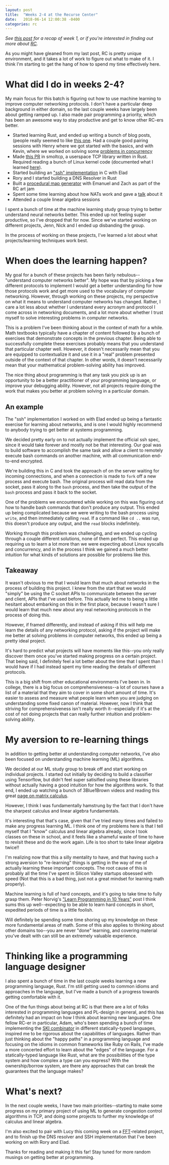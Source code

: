 ```yaml
---
layout: post
title:  "Weeks 2-4 at the Recurse Center"
date:   2018-06-14 12:00:38 -0400
categories: rc
---
```


_See [this post](http://squidarth.com/rc/2018/05/29/rc-week-1.html) for a recap of week 1,
or if you're interested in finding out more about [RC](https://recurse.com)._

As you might have gleaned from my last post, RC is pretty unique
environment, and it takes a lot of work to figure out what to make of it.
I think I'm starting to get the hang of how to spend my time effectively here.

# What did I do in weeks 2-4?

My main focus for this batch is figuring out how to use machine
learning to improve computer networking protocols. I don't have
a particular deep background in either domain, so the last couple
weeks have largely been about getting ramped up. I also made pair programming a priority,
which has been an awesome way to stay productive and get to know
other RC-ers better.

* Started learning Rust, and ended up writing a bunch of blog posts, (people really seemed to like [this one](http://www.squidarth.com/rc/rust/concurrency/2018/06/09/rust-threads-detach.html). Had a couple good pairing sessions with Henry where
we got started with the basics, and with Kevin, where we worked on solving some [problems in concurrency](https://github.com/data-pup/dining-philosophers)
* Made [this PR](https://github.com/m-labs/smoltcp/pull/234) in smoltcp, a userspace TCP library written in Rust. Required
reading a bunch of Linux kernel code (documented what I learned [here](https://github.com/m-labs/smoltcp/issues/83#issuecomment-396406078)).
* Started building an ["ssh" implementation](https://github.com/squidarth/LSSH) in C with Elad
* Rory and I started building a DNS Resolver in Rust
* Built a [procedural map generator](https://github.com/egeromin/FakeMaps) with Emanuel and Zach as part of the RC art jam
* Spent some time learning about how NATs work and gave a [talk](https://slides.com/sidshanker/deck#/) about it
* Attended a couple linear algebra sessions  

I spent a bunch of time at the machine learning study group trying
to better understand neural networks better. This
ended up not feeling super productive, so I've dropped that for now.
Since we've started working on different projects, Jenn, Nick and I
ended up disbanding the group.

In the process of working on these projects, I've learned
a lot about what projects/learning techniques work best.  

# When does the learning happen?

My goal for a bunch of these projects has been fairly
nebulous--"understand computer networks better". My hope
was that by picking a few different protocols to implement
I would get a better understanding for how those protocols
work and get more used to the vocabulary of computer
networking. However, through working on these projects,
my perspective on what it means to understand computer
networks has changed. Rather, I care a lot less about whether
I understand every acronym and protocol I come across in networking documents,
and a lot more about whether I trust myself to solve interesting
problems in computer networks.

This is a problem I've been thinking about in the context of math
for a while. Math textbooks typically have a chapter of content
followed by a bunch of exercises that demonstrate concepts in
the previous chapter. Being able to successfully complete these
exercises probably means that you understand that particular chapter
well. However, it doesn't necessarily mean that you are equipped
to contextualize it and use it in a "real" problem presented outside
of the context of that chapter. In other words, it doesn't necessarily
mean that your mathematical problem-solving ability has improved.

The nice thing about programming is that any task you pick up
is an opportunity to be a better practitioner of your programming
language, or improve your debugging ability. However, not all
projects require doing the work that makes you better
at problem solving in a particular domain.

## An example

The "ssh" implementation I worked on with Elad ended up
being a fantastic exercise for learning about networks,
and is one I would highly recommend to anybody trying
to get better at systems programming.

We decided pretty early on to not actually implement the
official ssh spec, since it would take forever and mostly
not be that interesting. Our goal was to build software
to accomplish the same task and allow a client to remotely
execute bash commands on another machine, with all communication end-to-end
encrypted.

We're building this in C and took the approach of on the server
waiting for incoming connections, and when a connection is made
to `fork` off a new process and execute bash. The original
process will read data from the socket, pass it along to the `bash` process,
and then take the output of the `bash` process and pass it back to the socket.

One of the problems we encountered while working on this was figuring out
how to handle bash commands that don't produce any output. This ended up being complicated because we
were writing to the bash process using `write`, and then immediately calling
`read`. If a command like `cd ..` was run, this doesn't produce any output,
and the `read` blocks indefinitely.

Working through this problem was challenging, and we ended up cycling
through a couple different solutions, none of them perfect.
This ended up requiring us to learn a lot more than we were expecting about
Linux syscalls and concurrency, and in the process I think we gained a much
better intuition for what kinds of solutions are possible for problems
like this. 

## Takeaway

It wasn't obvious to me that I would learn that much about networks
in the process of building this project. I knew from the start
that we would "simply" be using the C socket APIs to communicate
between the server and client, APIs that I've used before. This
actually led me to being a little hesitant about embarking
on this in the first place, because I wasn't sure I would learn
that much new about any real networking protocols in the process
of doing this.

However, if framed differently, and instead of asking if this will
help me learn the details of any networking protocol, asking if
the project will make me better at solving problems in computer
networks, this ended up being a pretty ideal project.

It's hard to predict what projects will have moments like this--you
only really discover them once you've started making progress on a
certain project. That being said, I definitely feel a lot better about
the time that I spent than I would have if I had instead spent my time
reading the details of different protocols. 

This is a big shift from other educational environments I've been in.
In college, there is a big focus on comprehensiveness--a lot of courses
have a list of a material that they aim to cover in some short amount of time.
It's easier to assess and measure what people learn when you are
judging on understanding some fixed canon of material. However, now I think
that striving for comprehensiveness isn't really worth it--especially if
it's at the cost of not doing projects that can really further intuition and
problem-solving ability.

# My aversion to re-learning things

In addition to getting better at understanding computer networks,
I've also been focused on understanding machine learning (ML) algorithms.

We decided at our ML study group to break off and start working on
individual projects. I started out initially by deciding to build
a classifier using Tensorflow, but didn't feel super satisified
using these libraries without actually having a good intuition for
how the algorithms work. To that end,
I ended up watching a bunch of 3Blue1Brown videos and reading
this great [page on matrix calculus](http://explained.ai/matrix-calculus/index.html).

However, I think I was fundamentally hamstrung by the fact that
I don't have the sharpest calculus and linear algebra fundamentals.

It's interesting that that's case, given that I've tried many times
and failed to make any progress learning ML. I think one of my problems
here is that I tell myself that I "know" calculus and linear algebra
already, since I took classes on these in school, and it feels like
a shameful waste of time to have to revisit these and do the work again.
Life is too short to take linear algebra twice!!

I'm realizing now that this a silly mentality to have, and
that having such a strong aversion to "re-learning" things is
getting in the way of me of actually learning these important concepts.
The root cause of this is probably all the time I've spent in Silicon Valley
startups obsessed with speed (Not that this
is a bad thing, just not a great mindset for learning math properly).

Machine learning is full of hard concepts,
and it's going to take time to fully grasp them. Peter Norvig's ["Learn Programming in 10 Years"](http://norvig.com/21-days.html)
post I think sums this up well--expecting to be able to learn
hard concepts in short, expedited periods of time is a little
foolish.

Will definitely be spending some time shoring up my knowledge
on these more fundamental areas of math. Some of this also
applies to thinking about other domains too--you are never
"done" learning, and covering material you've dealt with
can still be an extremely valuable experience.

# Thinking like a programming language designer

I also spent a bunch of time in the last couple weeks
learning a new programming language, Rust. I'm still
getting used to common idioms and approaches in the language,
but I've made a bunch of a progress towards getting comfortable
with it.

One of the fun things about being at RC is that there are a lot
of folks interested in programming languages and PL-design in general,
and this has definitely had an impact on how I think about learning
new languages. One fellow RC-er in particular, Adam, who's been
spending a bunch of time implementing the [SKI combinator](https://en.wikipedia.org/wiki/SKI_combinator_calculus)
in different statically-typed languages, inspired me to be rigorous
about the capabilities of languages. Rather than just thinking about the
"happy paths" in a programming language and focusing on the idioms in common frameworks
like Ruby on Rails, I've made a more concerted effort to learn
about the "edges" of the language. For a statically-typed language like Rust,
what are the possibilities of the type system and how complex a type can you express?
With the ownership/borrow system, are there any approaches that can break
the guarantees that the language makes?

# What's next?

In the next couple weeks, I have two main priorities--starting to make some progress
on my primary project of using ML to generate congestion control algorithms in TCP,
and doing some projects to further my knowledge of calculus and linear algebra.

I'm also excited to pair with Lucy this coming week on a [FFT](https://en.wikipedia.org/wiki/Fast_Fourier_transform)-related project, and to finish up the DNS resolver and SSH implementation that I've been working on with Rory
and Elad.

Thanks for reading and making it this far! Stay tuned for more random musings on
getting better at programming.
